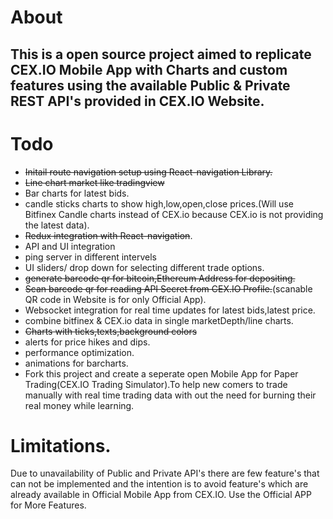 # About

## This is a open source project aimed to replicate CEX.IO Mobile App with Charts and custom features using the available Public & Private REST API's provided in CEX.IO Website.

# Todo

* ~~Initail route navigation setup using React-navigation Library.~~
* ~~Line chart market like tradingview~~
* Bar charts for latest bids.
* candle sticks charts to show high,low,open,close prices.(Will use Bitfinex Candle charts instead of CEX.io because CEX.io is not providing the latest data).
* ~~Redux integration with React-navigation~~.
* API and UI integration
* ping server in different intervels
* UI sliders/ drop down for selecting different trade options.
* ~~generate barcode qr for bitcoin,Ethereum Address for depositing.~~
* ~~Scan barcode qr for reading API Secret from CEX.IO Profile.~~(scanable QR code in Website is for only Official App).
* Websocket integration for real time updates for latest bids,latest price.
* combine bitfinex & CEX.io data in single marketDepth/line charts.
* ~~Charts with ticks,texts,background colors~~
* alerts for price hikes and dips.
* performance optimization.
* animations for barcharts.
* Fork this project and create a seperate open Mobile App for Paper Trading(CEX.IO Trading Simulator).To help
  new comers to trade manually with real time trading data with out the need for burning their real money while learning.

# Limitations.
Due to unavailability of Public and Private API's there are few feature's that can not be implemented and the intention
is to avoid feature's which are already available in Official Mobile App from CEX.IO. 
Use the Official APP for More Features.

